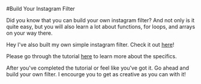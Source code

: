 #Build Your Instagram Filter

Did you know that you can build your own instagram filter? And not only is it quite easy, but you will also learn
a lot about functions, for loops, and arrays on your way there. 

Hey I've also built my own simple instagram filter. Check it out [here](https://github.com/StreetCodeAcademy/programming-fundamentals/tree/master/instagram-filter/my_simple_instagram_filter)!

Please go through the tutorial [here](https://github.com/StreetCodeAcademy/programming-fundamentals/blob/master/instagram-filter/Images-and-Pixels-Processing.pdf) to learn more about the specifics.

After you've completed the tutorial or feel like you've got it. Go ahead and build your own filter. I encourge you to get as creative
as you can with it! 

